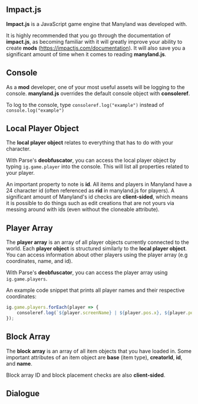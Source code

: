 ## Impact.js

**Impact.js** is a JavaScript game engine that Manyland was developed with. 

It is highly recommended that you go through the documentation of **impact.js**, as becoming familiar with it will greatly improve your ability to create **mods** (https://impactjs.com/documentation). It will also save you a significant amount of time when it comes to reading **manyland.js**.

## Console

As a **mod** developer, one of your most useful assets will be logging to the console. **manyland.js** overrides the default console object with **consoleref**. 

To log to the console, type ```consoleref.log("example")``` instead of ```console.log("example")```

## Local Player Object

The **local player object** relates to everything that has to do with your character. 

With Parse's **deobfuscator**, you can access the local player object by typing ```ig.game.player``` into the console. This will list all properties related to your player.

An important property to note is **id**. All items and players in Manyland have a 24 character id (often referenced as **rid** in manyland.js for players). A significant amount of Manyland's id checks are **client-sided**, which means it is possible to do things such as edit creations that are not yours via messing around with ids (even without the cloneable attribute).

## Player Array

The **player array** is an array of all player objects currently connected to the world. Each **player object** is structured similarly to the **local player object**. You can access information about other players using the player array (e.g coordinates, name, and id).

With Parse's **deobfuscator**, you can access the player array using ```ig.game.players```.

An example code snippet that prints all player names and their respective coordinates:

```js
ig.game.players.forEach(player => {
    consoleref.log(`${player.screenName} | ${player.pos.x}, ${player.pos.y}`);
});
```

## Block Array

The **block array** is an array of all item objects that you have loaded in. Some important attributes of an item object are **base** (item type), **creatorId**, **id**, and **name**.

Block array ID and block placement checks are also **client-sided**.


## Dialogue

